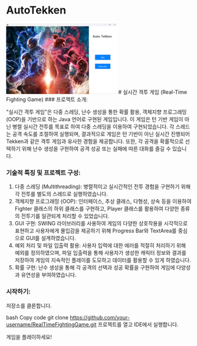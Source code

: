 # AutoTekken

<img src="assets/thumbnail.jpg" alt="이미지 설명" width="300" height="auto">
# 실시간 격투 게임 (Real-Time Fighting Game)
### 프로젝트 소개:

"실시간 격투 게임"은 다중 스레딩, 난수 생성을 통한 확률 활용, 객체지향 프로그래밍 (OOP)을 기반으로 하는 Java 언어로 구현된 게임입니다. 이 게임은 턴 기반 게임이 아닌 병렬 실시간 전투를 목표로 하여 다중 스레딩을 이용하여 구현되었습니다. 각 스레드는 공격 속도를 조절하여 실행되며, 결과적으로 게임은 턴 기반이 아닌 실시간 진행되어 Tekken과 같은 격투 게임과 유사한 경험을 제공합니다. 또한, 각 공격을 확률적으로 선택하기 위해 난수 생성을 구현하여 공격 성공 또는 실패에 따른 대화를 즐길 수 있습니다.

### 기술적 특징 및 프로젝트 구성:

1. 다중 스레딩 (Multithreading): 병렬적이고 실시간적인 전투 경험을 구현하기 위해 각 전투를 별도의 스레드로 실행하였습니다.
2. 객체지향 프로그래밍 (OOP): 인터페이스, 추상 클래스, 다형성, 상속 등을 이용하여 Fighter 클래스의 하위 클래스를 구현하고, Player 클래스를 활용하여 다양한 종류의 전투기를 일관되게 처리할 수 있었습니다.
3. GUI 구현: SWING 라이브러리를 사용하여 게임의 다양한 상호작용을 시각적으로 표현하고 사용자에게 몰입감을 제공하기 위해 Progress Bar와 TextArea를 중심으로 GUI를 설계하였습니다.
4. 예외 처리 및 파일 입출력 활용: 사용자 입력에 대한 에러를 적절히 처리하기 위해 예외를 정의하였으며, 파일 입출력을 통해 사용자가 생성한 캐릭터 정보와 결과를 저장하여 게임의 지속적인 플레이를 도모하고 데이터를 활용할 수 있게 하였습니다.
5. 확률 구현: 난수 생성을 통해 각 공격의 선택과 성공 확률을 구현하여 게임에 다양성과 유연성을 부여하였습니다.

### 시작하기:

저장소를 클론합니다.

bash
Copy code
git clone https://github.com/your-username/RealTimeFightingGame.git
프로젝트를 열고 IDE에서 실행합니다.

게임을 플레이하세요!
